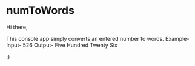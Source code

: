 # numToWords
Hi there,

This console app simply converts an entered number to words.
Example-
Input- 526
Output- Five Hundred Twenty Six

:)
